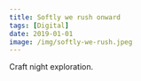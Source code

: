 ```yaml
---
title: Softly we rush onward
tags: [Digital]
date: 2019-01-01
image: /img/softly-we-rush.jpeg
---
```


Craft night exploration.